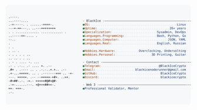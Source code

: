 <a href="https://github.com/BlackIceCrypto/BlackIceCrypto">
  <picture>
    <source media="(prefers-color-scheme: dark)" srcset="https://raw.githubusercontent.com/BlackIceCrypto/BlackIceCrypto/refs/heads/main/dark_mode.svg">
    <img alt="Andrew Grant's GitHub Profile README" src="https://raw.githubusercontent.com/BlackIceCrypto/BlackIceCrypto/refs/heads/main/ligth_mode.svg">
  </picture>
</a>
